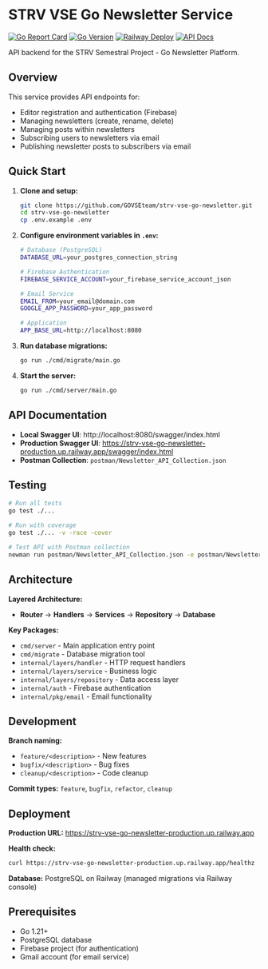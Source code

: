 # STRV VSE Go Newsletter Service

[![Go Report Card](https://goreportcard.com/badge/github.com/GOVSEteam/strv-vse-go-newsletter)](https://goreportcard.com/report/github.com/GOVSEteam/strv-vse-go-newsletter)
[![Go Version](https://img.shields.io/badge/Go-1.23+-00ADD8?style=flat&logo=go)](https://golang.org/)
[![Railway Deploy](https://img.shields.io/badge/Deploy-Railway-0B0D0E?style=flat&logo=railway)](https://railway.app)
[![API Docs](https://img.shields.io/badge/API-Swagger-85EA2D?style=flat&logo=swagger)](https://strv-vse-go-newsletter-production.up.railway.app/swagger/index.html)

API backend for the STRV Semestral Project - Go Newsletter Platform.

## Overview

This service provides API endpoints for:

- Editor registration and authentication (Firebase)
- Managing newsletters (create, rename, delete)
- Managing posts within newsletters
- Subscribing users to newsletters via email
- Publishing newsletter posts to subscribers via email

## Quick Start

1. **Clone and setup:**
   ```bash
   git clone https://github.com/GOVSEteam/strv-vse-go-newsletter.git
   cd strv-vse-go-newsletter
   cp .env.example .env
   ```

2. **Configure environment variables in `.env`:**
   ```bash
   # Database (PostgreSQL)
   DATABASE_URL=your_postgres_connection_string
   
   # Firebase Authentication
   FIREBASE_SERVICE_ACCOUNT=your_firebase_service_account_json
   
   # Email Service
   EMAIL_FROM=your_email@domain.com
   GOOGLE_APP_PASSWORD=your_app_password
   
   # Application
   APP_BASE_URL=http://localhost:8080
   ```

3. **Run database migrations:**
   ```bash
   go run ./cmd/migrate/main.go
   ```

4. **Start the server:**
   ```bash
   go run ./cmd/server/main.go
   ```

## API Documentation

- **Local Swagger UI**: http://localhost:8080/swagger/index.html
- **Production Swagger UI**: https://strv-vse-go-newsletter-production.up.railway.app/swagger/index.html
- **Postman Collection**: `postman/Newsletter_API_Collection.json`

## Testing

```bash
# Run all tests
go test ./...

# Run with coverage
go test ./... -v -race -cover

# Test API with Postman collection
newman run postman/Newsletter_API_Collection.json -e postman/Newsletter_API_Environment.json
```

## Architecture

**Layered Architecture:**
- **Router** → **Handlers** → **Services** → **Repository** → **Database**

**Key Packages:**
- `cmd/server` - Main application entry point
- `cmd/migrate` - Database migration tool
- `internal/layers/handler` - HTTP request handlers
- `internal/layers/service` - Business logic
- `internal/layers/repository` - Data access layer
- `internal/auth` - Firebase authentication
- `internal/pkg/email` - Email functionality

## Development

**Branch naming:**
- `feature/<description>` - New features
- `bugfix/<description>` - Bug fixes  
- `cleanup/<description>` - Code cleanup

**Commit types:** `feature`, `bugfix`, `refactor`, `cleanup`

## Deployment

**Production URL:** https://strv-vse-go-newsletter-production.up.railway.app

**Health check:**
```bash
curl https://strv-vse-go-newsletter-production.up.railway.app/healthz
```

**Database:** PostgreSQL on Railway (managed migrations via Railway console)

## Prerequisites

- Go 1.21+
- PostgreSQL database
- Firebase project (for authentication)
- Gmail account (for email service)
